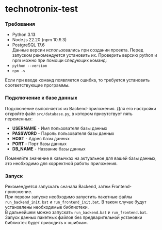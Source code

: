 # technotronix-test
### Требования
+ Python 3.13
+ Node.js 22.20 (npm 10.9.3)
+ PostgreSQL 17.6<br>
Данные версии использовались при создании проекта. Перед запуском рекомендуется установить их. Проверить версию python и npm можно при помощи следующих команд:<br>
+ `python --version`
+ `npm -v`<br>
<!-- end of the list -->
Если при вводе команд появляется ошибка, то требуется установить соответствующие программы.
### Подключение к базе данных
Подключение выполняется из Backend-приложения. Для его настройки откройте файл `src/database.py`, в котором присутствует пять переменных:
+ **USERNAME** - Имя пользователя базы данных
+ **PASSWORD** - Пароль пользователя базы данных
+ **HOST** - Адрес базы данных
+ **PORT** - Порт базы данных
+ **DB_NAME** - Название базы данных<br>
<!-- end of the list -->
Поменяйте значение в кавычках на актуальное для вашей базы данных, это необходимо для корректной работы приложения.
### Запуск
Рекомендуется запускать сначала Backend, затем Frontend-приложение.<br>
При первом запуске необходимо запустить пакетные файлы `run_backend_init.bat` и `run_frontend_init.bat`. В таком случае будут установлены необходимые библиотеки.<br>
В дальнейшем можно запускать `run_backend.bat` и `run_frontend.bat`. Запуск данных пакетных файлов без предварительной установки библиотек будет приводить к ошибкам.